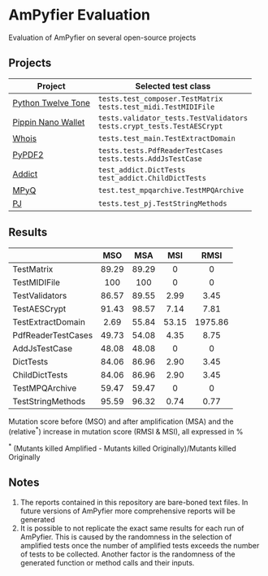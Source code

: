 # AmPyfier Evaluation
Evaluation of AmPyfier on several open-source projects

## Projects
| **Project** | **Selected test class**|
| --- | --- |
| [Python Twelve Tone](https://github.com/accraze/python-twelve-tone) | `tests.test_composer.TestMatrix` <br> `tests.test_midi.TestMIDIFile` |
| [Pippin Nano Wallet](https://github.com/appditto/pippin_nano_wallet) | `tests.validator_tests.TestValidators` <br> `tests.crypt_tests.TestAESCrypt` |
| [Whois](https://github.com/richardpenman/whois) | `tests.test_main.TestExtractDomain` |
| [PyPDF2](https://github.com/mstamy2/PyPDF2) | `tests.tests.PdfReaderTestCases` <br> `tests.tests.AddJsTestCase` |
| [Addict](https://github.com/mewwts/addict) | `test_addict.DictTests` <br> `test_addict.ChildDictTests` |
| [MPyQ](https://github.com/eagleflo/mpyq) | `test.test_mpqarchive.TestMPQArchive` |
| [PJ](https://github.com/eatonphil/pj) | `tests.test_pj.TestStringMethods` |

## Results
|                    |  MSO  |  MSA  |  MSI  |  RMSI   |
|:-------------------|:-----:|:-----:|:-----:|:-------:|
| TestMatrix         | 89.29 | 89.29 |   0   |    0    |
| TestMIDIFile       |  100  |  100  |   0   |    0    |
| TestValidators     | 86.57 | 89.55 | 2.99  |  3.45   |
| TestAESCrypt       | 91.43 | 98.57 | 7.14  |  7.81   |
| TestExtractDomain  | 2.69  | 55.84 | 53.15 | 1975.86 |
| PdfReaderTestCases | 49.73 | 54.08 | 4.35  |  8.75   |
| AddJsTestCase      | 48.08 | 48.08 |   0   |    0    |
| DictTests          | 84.06 | 86.96 | 2.90  |  3.45   |
| ChildDictTests     | 84.06 | 86.96 | 2.90  |  3.45   |
| TestMPQArchive     | 59.47 | 59.47 |   0   |    0    |
| TestStringMethods  | 95.59 | 96.32 | 0.74  |  0.77   |

Mutation score before (MSO) and after amplification (MSA) and the
(relative<sup>\*</sup>) increase in mutation score (RMSI & MSI), all
expressed in %

<sup>\*</sup> (Mutants killed Amplified - Mutants killed
Originally)/Mutants killed Originally

## Notes
1. The reports contained in this repository are bare-boned text files. In future versions of AmPyfier more comprehensive reports will be generated
2. It is possible to not replicate the exact same results for each run of AmPyfier.
This is caused by the randomness in the selection of amplified tests once the number of amplified tests exceeds the number of tests to be collected.
Another factor is the randomness of the generated function or method calls and their inputs.
